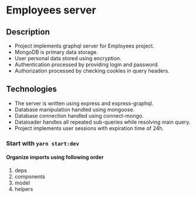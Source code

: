 # Employees server

## Description
- Project implements graphql server for Employees project. 
- MongoDB is primary data storage. 
- User personal data stored using encryption.
- Authentication processed by providing login and password. 
- Authorization processed by checking cookies in query headers. 

## Technologies
- The server is written using express and express-graphql.
- Database manipulation handled using mongoose.
- Database connection handled using connect-mongo.
- Dataloader handles all repeated sub-queries while resolving main query.  
- Project implements user sessions with expiration time of 24h.

### Start with `yarn start:dev`

#### Organize imports using following order
1. deps
2. components
3. model
4. helpers
